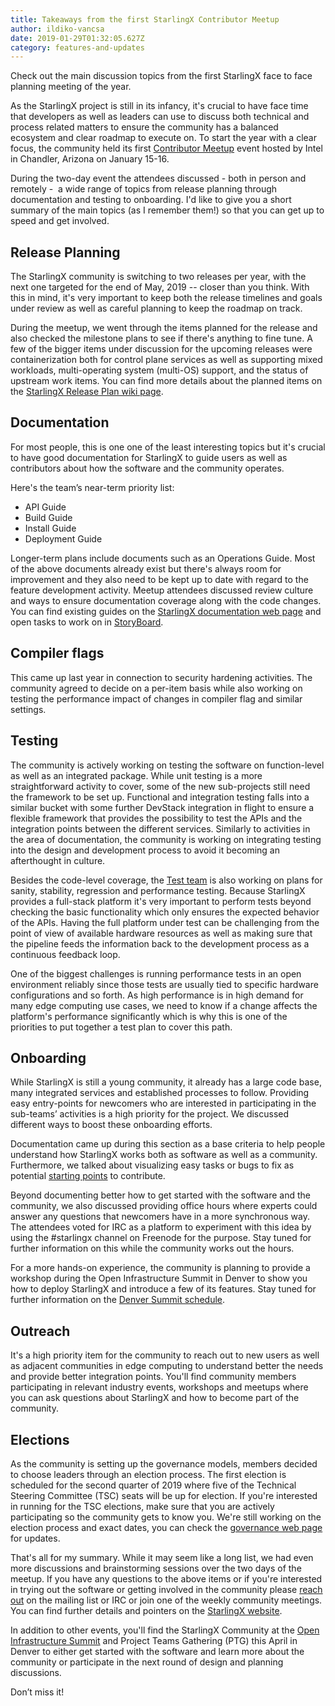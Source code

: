```yaml
---
title: Takeaways from the first StarlingX Contributor Meetup
author: ildiko-vancsa
date: 2019-01-29T01:32:05.627Z
category: features-and-updates
---
```


Check out the main discussion topics from the first StarlingX face to face planning meeting of the year. <!-- more -->

As the StarlingX project is still in its infancy, it's crucial to have face time that developers as well as leaders can use to discuss both technical and process related matters to ensure the community has a balanced ecosystem and clear roadmap to execute on. To start the year with a clear focus, the community held its first [Contributor Meetup](https://etherpad.openstack.org/p/stx-chandler-meetup) event hosted by Intel in Chandler, Arizona on January 15-16.

During the two-day event the attendees discussed - both in person and remotely -  a wide range of topics from release planning through documentation and testing to onboarding. I'd like to give you a short summary of the main topics (as I remember them!) so that you can get up to speed and get involved.

## Release Planning

The StarlingX community is switching to two releases per year, with the next one targeted for the end of May, 2019 -- closer than you think. With this in mind, it's very important to keep both the release timelines and goals under review as well as careful planning to keep the roadmap on track.

During the meetup, we went through the items planned for the release and also checked the milestone plans to see if there's anything to fine tune. A few of the bigger items under discussion for the upcoming releases were containerization both for control plane services as well as supporting mixed workloads, multi-operating system (multi-OS) support, and the status of upstream work items. You can find more details about the planned items on the [StarlingX Release Plan wiki page]([https://wiki.openstack.org/wiki/StarlingX/Release_Plan]).

## Documentation

For most people, this is one one of the least interesting topics but it's crucial to have good documentation for StarlingX to guide users as well as contributors about how the software and the community operates.

Here's the team’s near-term priority list:

* API Guide
* Build Guide
* Install Guide
* Deployment Guide

Longer-term plans include documents such as an Operations Guide. Most of the above documents already exist but there's always room for improvement and they also need to be kept up to date with regard to the feature development activity. Meetup attendees discussed review culture and ways to ensure documentation coverage along with the code changes. You can find existing guides on the [StarlingX documentation web page](https://docs.starlingx.io) and open tasks to work on in [StoryBoard](https://storyboard.openstack.org/#!/project/1046).

## Compiler flags

This came up last year in connection to security hardening activities. The community agreed to decide on a per-item basis while also working on testing the performance impact of changes in compiler flag and similar settings.

## Testing

The community is actively working on testing the software on function-level as well as an integrated package. While unit testing is a more straightforward activity to cover, some of the new sub-projects still need the framework to be set up. Functional and integration testing falls into a similar bucket with some further DevStack integration in flight to ensure a flexible framework that provides the possibility to test the APIs and the integration points between the different services. Similarly to activities in the area of documentation, the community is working on integrating testing into the design and development process to avoid it becoming an afterthought in culture.

Besides the code-level coverage, the [Test team](https://wiki.openstack.org/wiki/StarlingX/Test) is also working on plans for sanity, stability, regression and performance testing. Because StarlingX provides a full-stack platform it's very important to perform tests beyond checking the basic functionality which only ensures the expected behavior of the APIs. Having the full platform under test can be challenging from the point of view of available hardware resources as well as making sure that the pipeline feeds the information back to the development process as a continuous feedback loop.

One of the biggest challenges is running performance tests in an open environment reliably since those tests are usually tied to specific hardware configurations and so forth. As high performance is in high demand for many edge computing use cases, we need to know if a change affects the platform's performance significantly which is why this is one of the priorities to put together a test plan to cover this path.

## Onboarding

While StarlingX is still a young community, it already has a large code base, many integrated services and established processes to follow. Providing easy entry-points for newcomers who are interested in participating in the sub-teams’ activities is a high priority for the project. We discussed different ways to boost these onboarding efforts.

Documentation came up during this section as a base criteria to help people understand how StarlingX works both as software as well as a community. Furthermore, we talked about visualizing easy tasks or bugs to fix as potential [starting points](http://lists.starlingx.io/pipermail/starlingx-discuss/2019-January/002647.html) to contribute.

Beyond documenting better how to get started with the software and the community, we also discussed providing office hours where experts could answer any questions that newcomers have in a more synchronous way. The attendees voted for IRC as a platform to experiment with this idea by using the #starlingx channel on Freenode for the purpose. Stay tuned for further information on this while the community works out the hours.

For a more hands-on experience, the community is planning to provide a workshop during the Open Infrastructure Summit in Denver to show you how to deploy StarlingX and introduce a few of its features. Stay tuned for further information on the [Denver Summit schedule](https://www.openstack.org/summit/denver-2019/).

## Outreach

It's a high priority item for the community to reach out to new users as well as adjacent communities in edge computing to understand better the needs and provide better integration points. You'll find community members participating in relevant industry events, workshops and meetups where you can ask questions about StarlingX and how to become part of the community.

## Elections

As the community is setting up the governance models, members decided to choose leaders through an election process. The first election is scheduled for the second quarter of 2019 where five of the Technical Steering Committee (TSC) seats will be up for election. If you're interested in running for the TSC elections, make sure that you are actively participating so the community gets to know you. We're still working on the election process and exact dates, you can check the [governance web page](https://docs.starlingx.io/governance/reference/tsc/index.html) for updates.


That's all for my summary. While it may seem like a long list, we had even more discussions and brainstorming sessions over the two days of the meetup. If you have any questions to the above items or if you're interested in trying out the software or getting involved in the community please [reach out](https://www.starlingx.io/community/) on the mailing list or IRC or join one of the weekly community meetings. You can find further details and pointers on the [StarlingX website](https://www.starlingx.io).

In addition to other events, you'll find the StarlingX Community at the [Open Infrastructure Summit](https://www.openstack.org/summit/denver-2019/) and Project Teams Gathering (PTG) this April in Denver to either get started with the software and learn more about the community or participate in the next round of design and planning discussions.

Don’t miss it!
